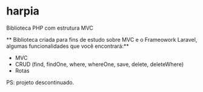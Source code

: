 # harpia
Biblioteca PHP com estrutura MVC

** Biblioteca criada para fins de estudo sobre MVC e o Frameowork Laravel, algumas funcionalidades que você encontrará:**
- MVC
- CRUD (find, findOne, where, whereOne, save, delete, deleteWhere)
- Rotas

PS: projeto descontinuado.
